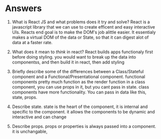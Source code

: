 # Answers

1.  What is React JS and what problems does it try and solve?
React is a javascript library that we can use to create efficent and easy interactive UIs.  Reacts end goal is to make the DOM's job alittle easier. It essentialy makes a virtual DOM of the data or State,  so that it can digest alot of data at a faster rate.

1.  What does it mean to _think_ in react?
React builds apps functionaly first before doing styling. you would want to break up the data into componentss, and then build  it in react, then add styling

1.  Briefly describe some of the differences between a Class/Stateful component and a Functional/Presentational component.
functional components pretty much function as the render function in a class component, you can use props in it, but you cant pass in state.
class components have more functionality. You can pass in data  like this, state, props.
1.  Describe state.
state is the heart of the component, it is internal and specific to the component. it allows the components to be dynamic and interactive and can change
1.  Describe props.
props or properties is always passed into a component. it is unchangable,

